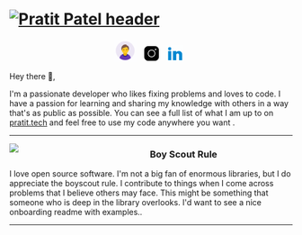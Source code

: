 # [![Pratit Patel header](https://www.pratit.tech/assets/img/profile.JPG)](https://www.pratit.tech/)

<!-- <p>
  <a href="https://github.com/pratit1997"><img width="50" align='right' src="https://github.com/pratit1997/pratit1997/blob/main/icons/eyes.gif"></a>
</p> -->

<p align='center'>
<a href="https://www.pratit.tech/"><img height="40" src="https://github.com/pratit1997/pratit1997/blob/main/icons/me_icon.gif"></a>&nbsp;&nbsp;
<a href="https://www.instagram.com/pratit1997/"><img height="30" src="https://github.com/pratit1997/pratit1997/blob/main/icons/insta.gif"></a>&nbsp;&nbsp;
<a href="https://www.linkedin.com/in/pratit-patel/#"><img height="30" src="https://github.com/pratit1997/pratit1997/blob/main/icons/linkein_icon.gif"></a>&nbsp;&nbsp;
</p>


Hey there 👋,

I'm a passionate developer who likes fixing problems and loves to code. I have a passion for learning and sharing my knowledge with others in a way that's as public as possible.  You can see a full list of what I am up to on [pratit.tech](pratit.tech) and feel free to use my code anywhere you want .

  ---
 
 <p>
  <img width="250" align='left' src="https://github.com/WaylonWalker/WaylonWalker/blob/main/icon/hacktoberfest.png?raw=true">
</p>
 
### Boy Scout Rule

I love open source software. I'm not a big fan of enormous libraries, but I do appreciate the boyscout rule. I contribute to things when I come across problems that I believe others may face. This might be something that someone who is deep in the library overlooks. I'd want to see a nice onboarding readme with examples..

 ---

<!-- <p>
  <a href="https://pratit.tech/latest"><img width="300" align='right' src="https://pratit.tech/latest.png?raw=true"></a>
</p> -->

<!-- ### My Digital Garden 🌱

I write regular blog posts, most of which you will find on my personal website [pratit.tech](https://pratit.tech) and [dev.to/waylonwalker](https://dev.to/waylonwalker).

I write about things I am familiar with, things that trip up folks that I mentor, and things that I am learning.  Day to day I make things with **data** using **python** and **javascript**.  -->

<!-- [Latest Post 👉](https://www.pratit.tech/blog.html) -->

<!-- <details>
 <summary><strong>other favorite posts</strong></summary>
 <a href="https://pratit.tech/blog/eight-years-cat/"><img width="400" src="https://images.pratit.tech/eight-years-cat-og.png?raw=true"></a>
 <a href="https://pratit.tech/blog/what-are-github-actions/"><img width="400" src="https://images.pratit.tech/what-are-github-actions-og.png?raw=true"></a>
 
</details> -->
<!-- 
💌 Sign up for my [newsletter](https://www.pratit.tech/blog.html) -->
<!-- 
---
<!-- 
### <img height="30" style="border-radius:50%" src="https://github.com/WaylonWalker/WaylonWalker/blob/main/icon/twitter.png?raw=true"> Latest Followers


<!--
## <img height="30" style="border-radius:50%" src="https://github.com/WaylonWalker/WaylonWalker/blob/main/icon/twitter.png?raw=true"> Latest Followers _258_

<a href='https://twitter.com/natterstefan'>
  <img style="border-radius:50%" align="left" src='https://pbs.twimg.com/profile_images/1255562113629802498/nTk-e7L5_normal.jpg' />
</a>

<a href='https://twitter.com/natterstefan'>
    Stefan Natter 🇦🇹👋🏻
</a>

I am interested in and talking about JavaScript, ReactJS, CSS, and Software Engineering ♥️ | 📧 https://t.co/Jpwh9TFgNx (🐈🐈 🤵👰🏻 🇦🇹)

<h2></h2><a href='https://twitter.com/commanderquest'>
  <img style="border-radius:50%" align="left" src='https://pbs.twimg.com/profile_images/1243185628864528384/eFnPWZyC_normal.jpg' />
</a>

<a href='https://twitter.com/commanderquest'>
    Commander Quest
</a>

On a mission to the furthest frontiers of tech and talent. 
Follow my adventures at Club Freelance's Mission Control Center 👉 https://t.co/D4k36nU2at

<h2></h2><a href='https://twitter.com/benjaminwardcom'>
  <img style="border-radius:50%" align="left" src='https://pbs.twimg.com/profile_images/1283469746055385088/sr9ZExwG_normal.jpg' />
</a>

<a href='https://twitter.com/benjaminwardcom'>
    Benjamin Ward
</a>

software engineer, dev coach, Star Wars fanatic, learning enthusiast, host of the Download Knowledge Podcast https://t.co/V2bIR93cQW

<h2></h2><a href='https://twitter.com/tucker_dev'>
  <img style="border-radius:50%" align="left" src='https://pbs.twimg.com/profile_images/1284727066160705536/VhioFBZE_normal.jpg' />
</a>

<a href='https://twitter.com/tucker_dev'>
    James Tucker
</a>

software engineer at @soonastudios. career switcher. vue + rails. tweeting about tech, books, startups, and big ideas. writing @ https://t.co/SPyap1XFWD. he/him

<h2></h2><a href='https://twitter.com/BenGuthmiller'>
  <img style="border-radius:50%" align="left" src='https://pbs.twimg.com/profile_images/1284966756906409984/MR0a9hi2_normal.jpg' />
</a>

<a href='https://twitter.com/BenGuthmiller'>
    Ben Guthmiller
</a>

Data and Analytics Leader @IBM | Minnesota State Alum | #Technologist | #Investor | Tweets are my own opinions

<!-- <h2></h2>
-->
<!-- <p align='center'> -->
<!-- <img align='center' src="https://visitor-badge.glitch.me/badge?page_id=waylonwalker.visitor-badge"> -->
 <!-- <p/>
<div align="center">
	<br>
	<a href="https://raw.githubusercontent.com/WaylonWalker/waylonwalker/main/follower.svg">
		<img src="follower.svg" width="800" height="140">
	</a>
</div> --> 

<!-- ## Stargazers

[![Stargazers repo roster for @waylonwalker/waylonwalker](https://reporoster.com/stars/waylonwalker/waylonwalker)](https://github.com/waylonwalker/waylonwalker/stargazers)
 <!-- -->